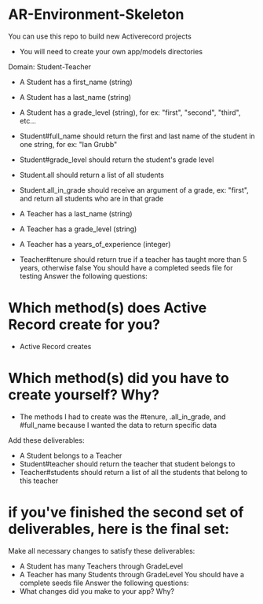 # AR-Environment-Skeleton

You can use this repo to build new Activerecord projects

* You will need to create your own app/models directories


Domain: Student-Teacher

- A Student has a first_name (string)
- A Student has a last_name (string)
- A Student has a grade_level (string), for ex: "first", "second", "third", etc...
- Student#full_name should return the first and last name of the student in one string, for ex: "Ian Grubb"

- Student#grade_level should return the student's grade level
- Student.all should return a list of all students
- Student.all_in_grade should receive an argument of a grade, ex: "first", and return all students who are in that grade

- A Teacher has a last_name (string)
- A Teacher has a grade_level (string)
- A Teacher has a years_of_experience (integer)
- Teacher#tenure should return true if a teacher has taught more than 5 years, otherwise false
You should have a completed seeds file for testing
Answer the following questions:

# Which method(s) does Active Record create for you?
- Active Record creates

# Which method(s) did you have to create yourself? Why?
- The methods I had to create was the #tenure, .all_in_grade, and #full_name because I wanted the data to return specific data




Add these deliverables:

- A Student belongs to a Teacher
- Student#teacher should return the teacher that student belongs to
- Teacher#students should return a list of all the students that belong to this teacher






# if you've finished the second set of deliverables, here is the final set:

Make all necessary changes to satisfy these deliverables: 

- A Student has many Teachers through GradeLevel
- A Teacher has many Students through GradeLevel
You should have a complete seeds file 
Answer the following questions:
- What changes did you make to your app? Why?













